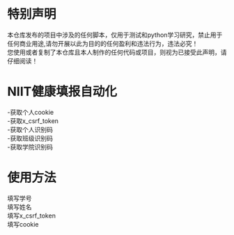 # **特别声明**  
本仓库发布的项目中涉及的任何脚本，仅用于测试和python学习研究，禁止用于任何商业用途,请勿开展以此为目的的任何盈利和违法行为，违法必究！  
您使用或者复制了本仓库且本人制作的任何代码或项目，则视为已接受此声明，请仔细阅读！  
# **NIIT健康填报自动化**  
-获取个人cookie  
-获取x_csrf_token  
-获取个人识别码  
-获取班级识别码  
-获取学院识别码  
# **使用方法**  
填写学号  
填写姓名  
填写x_csrf_token  
填写cookie
